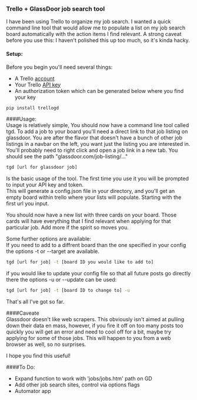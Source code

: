 ### Trello + GlassDoor job search tool  

I have been using Trello to organize my job search.  I wanted a quick command line tool that would allow me to populate a list on my job search board automatically with the action items I find relevant.  A strong caveat before you use this:  I haven't polished this up too much, so it's kinda hacky.  

#### Setup:  
Before you begin you'll need several things:  
* A Trello [account](https://trello.com/)  
* Your Trello [API key](https://trello.com/app-key)  
* An authorization token which can be generated below where you find your key  

```bash  
pip install trellogd
```  


####Usage:  
Usage is relatively simple,  You should now have a command line tool called tgd. To add a job to your board you'll need a direct link to that job listing on glassdoor.  You are after the flavor that doesn't have a bunch of other job listings in a navbar on the left, you want just the listing you are interested in.  You'll probably need to right click and open a job link in a new tab.  You should see the path "glassdoor.com/job-listing/..."   

```bash
tgd [url for glassdoor job]
```  
Is the basic usage of the tool.  The first time you use it you will be prompted to input your API key and token.  
This will generate a config.json file in your directory, and you'll get an empty board within trello where your lists will populate.  Starting with the first url you input.  

You should now have a new list with three cards on your board.  Those cards will have everything that I find relevant when applying for that particular job.  Add more if the spirit so moves you.  

Some further options are available:  
If you need to add to a diffrent board than the one specified in your config the options -t or --target are available.  

```bash
tgd [url for job] -t [board ID you would like to add to]
```  

if you would like to update your config file so that all future posts go directly there the options -u or --update can be used:  

```bash
tgd [url for job] -t [board ID to change to] -u
```  
That's all I've got so far.  

####Caveate  
Glassdoor doesn't like web scrapers. This obviously isn't aimed at pulling down their data en mass, however, if you fire it off on too many posts too quickly you will get an error and need to cool off for a bit, maybe try applying for some of those jobs.  This will happen to you from a web browser as well, so no surprises.  

I hope you find this useful!  


####To Do:
* Expand function to work with 'jobs/jobs.htm' path on GD   
* Add other job search sites, control via options flags  
* Automator app



